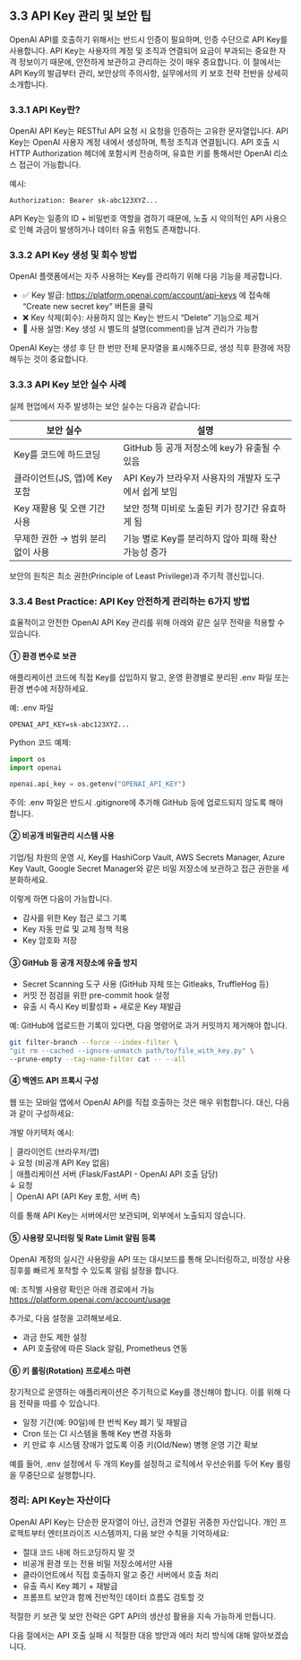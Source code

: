 ## 3.3 API Key 관리 및 보안 팁

OpenAI API를 호출하기 위해서는 반드시 인증이 필요하며, 인증 수단으로 API Key를 사용합니다. API Key는 사용자의 계정 및 조직과 연결되어 요금이 부과되는 중요한 자격 정보이기 때문에, 안전하게 보관하고 관리하는 것이 매우 중요합니다. 이 절에서는 API Key의 발급부터 관리, 보안상의 주의사항, 실무에서의 키 보호 전략 전반을 상세히 소개합니다.

### 3.3.1 API Key란?

OpenAI API Key는 RESTful API 요청 시 요청을 인증하는 고유한 문자열입니다. API Key는 OpenAI 사용자 계정 내에서 생성하며, 특정 조직과 연결됩니다. API 호출 시 HTTP Authorization 헤더에 포함시켜 전송하며, 유효한 키를 통해서만 OpenAI 리소스 접근이 가능합니다.

예시:

```http
Authorization: Bearer sk-abc123XYZ...
```

API Key는 일종의 ID + 비밀번호 역할을 겸하기 때문에, 노출 시 악의적인 API 사용으로 인해 과금이 발생하거나 데이터 유출 위험도 존재합니다.

### 3.3.2 API Key 생성 및 회수 방법

OpenAI 플랫폼에서는 자주 사용하는 Key를 관리하기 위해 다음 기능을 제공합니다.

- ✅ Key 발급: https://platform.openai.com/account/api-keys 에 접속해 “Create new secret key” 버튼을 클릭
- ❌ Key 삭제(회수): 사용하지 않는 Key는 반드시 “Delete” 기능으로 제거
- 📝 사용 설명: Key 생성 시 별도의 설명(comment)을 남겨 관리가 가능함

OpenAI Key는 생성 후 단 한 번만 전체 문자열을 표시해주므로, 생성 직후 환경에 저장해두는 것이 중요합니다.

### 3.3.3 API Key 보안 실수 사례

실제 현업에서 자주 발생하는 보안 실수는 다음과 같습니다:

| 보안 실수 | 설명 |
|-----------|------|
| Key를 코드에 하드코딩 | GitHub 등 공개 저장소에 key가 유출될 수 있음 |
| 클라이언트(JS, 앱)에 Key 포함 | API Key가 브라우저 사용자의 개발자 도구에서 쉽게 보임 |
| Key 재활용 및 오랜 기간 사용 | 보안 정책 미비로 노출된 키가 장기간 유효하게 됨 |
| 무제한 권한 → 범위 분리 없이 사용 | 기능 별로 Key를 분리하지 않아 피해 확산 가능성 증가 |

보안의 원칙은 최소 권한(Principle of Least Privilege)과 주기적 갱신입니다.

### 3.3.4 Best Practice: API Key 안전하게 관리하는 6가지 방법

효율적이고 안전한 OpenAI API Key 관리를 위해 아래와 같은 실무 전략을 적용할 수 있습니다.

#### ① 환경 변수로 보관
애플리케이션 코드에 직접 Key를 삽입하지 말고, 운영 환경별로 분리된 .env 파일 또는 환경 변수에 저장하세요.

예: .env 파일

```env
OPENAI_API_KEY=sk-abc123XYZ...
```

Python 코드 예제:

```python
import os
import openai

openai.api_key = os.getenv("OPENAI_API_KEY")
```

주의: .env 파일은 반드시 .gitignore에 추가해 GitHub 등에 업로드되지 않도록 해야 합니다.

#### ② 비공개 비밀관리 시스템 사용

기업/팀 차원의 운영 시, Key를 HashiCorp Vault, AWS Secrets Manager, Azure Key Vault, Google Secret Manager와 같은 비밀 저장소에 보관하고 접근 권한을 세분화하세요.

이렇게 하면 다음이 가능합니다.

- 감사를 위한 Key 접근 로그 기록
- Key 자동 만료 및 교체 정책 적용
- Key 암호화 저장

#### ③ GitHub 등 공개 저장소에 유출 방지

- Secret Scanning 도구 사용 (GitHub 자체 또는 Gitleaks, TruffleHog 등)
- 커밋 전 점검을 위한 pre-commit hook 설정
- 유출 시 즉시 Key 비활성화 + 새로운 Key 재발급

예: GitHub에 업로드한 기록이 있다면, 다음 명령어로 과거 커밋까지 제거해야 합니다.

```bash
git filter-branch --force --index-filter \
"git rm --cached --ignore-unmatch path/to/file_with_key.py" \
--prune-empty --tag-name-filter cat -- --all
```

#### ④ 백엔드 API 프록시 구성

웹 또는 모바일 앱에서 OpenAI API를 직접 호출하는 것은 매우 위험합니다. 대신, 다음과 같이 구성하세요:

개발 아키텍처 예시:

│ 클라이언트 (브라우저/앱)  
↓ 요청 (비공개 API Key 없음)  
│ 애플리케이션 서버 (Flask/FastAPI - OpenAI API 호출 담당)  
↓ 요청  
│ OpenAI API (API Key 포함, 서버 측)  

이를 통해 API Key는 서버에서만 보관되며, 외부에서 노출되지 않습니다.

#### ⑤ 사용량 모니터링 및 Rate Limit 알림 등록

OpenAI 계정의 실시간 사용량을 API 또는 대시보드를 통해 모니터링하고, 비정상 사용 징후를 빠르게 포착할 수 있도록 알림 설정을 합니다.

예: 조직별 사용량 확인은 아래 경로에서 가능  
https://platform.openai.com/account/usage

추가로, 다음 설정을 고려해보세요.

- 과금 한도 제한 설정
- API 호출량에 따른 Slack 알림, Prometheus 연동

#### ⑥ 키 롤링(Rotation) 프로세스 마련

장기적으로 운영하는 애플리케이션은 주기적으로 Key를 갱신해야 합니다. 이를 위해 다음 전략을 따를 수 있습니다.

- 일정 기간(예: 90일)에 한 번씩 Key 폐기 및 재발급
- Cron 또는 CI 시스템을 통해 Key 변경 자동화
- 키 만료 후 시스템 장애가 없도록 이중 키(Old/New) 병행 운영 기간 확보

예를 들어, .env 설정에서 두 개의 Key를 설정하고 로직에서 우선순위를 두어 Key 롤링을 무중단으로 실행합니다.



### 정리: API Key는 자산이다

OpenAI API Key는 단순한 문자열이 아닌, 금전과 연결된 귀중한 자산입니다. 개인 프로젝트부터 엔터프라이즈 시스템까지, 다음 보안 수칙을 기억하세요:

- 절대 코드 내에 하드코딩하지 말 것
- 비공개 환경 또는 전용 비밀 저장소에서만 사용
- 클라이언트에서 직접 호출하지 말고 중간 서버에서 호출 처리
- 유출 즉시 Key 폐기 + 재발급
- 프롬프트 보안과 함께 전반적인 데이터 흐름도 검토할 것

적절한 키 보관 및 보안 전략은 GPT API의 생산성 활용을 지속 가능하게 만듭니다.

다음 절에서는 API 호출 실패 시 적절한 대응 방안과 에러 처리 방식에 대해 알아보겠습니다.